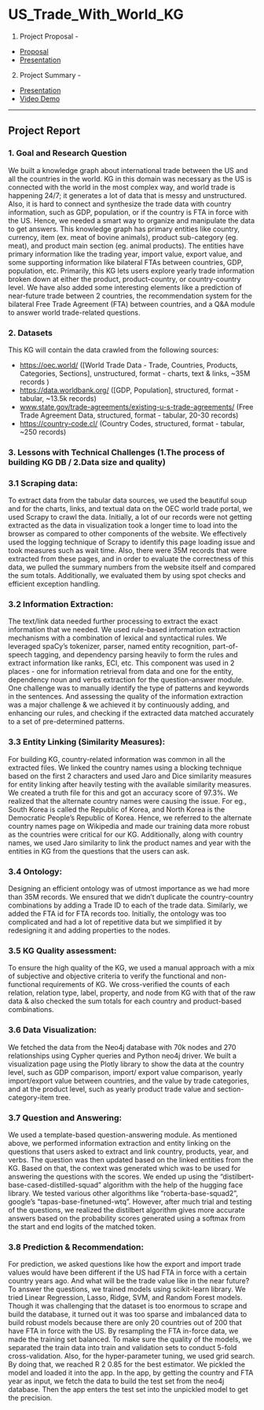 # US_Trade_With_World_KG

1. Project Proposal - 
* [Proposal](https://github.com/TEJASBHARAMBE17/US_Trade_With_World_KG/blob/main/Project%20Proposal.pdf)
* [Presentation](https://github.com/TEJASBHARAMBE17/US_Trade_With_World_KG/blob/main/Proposal_International_Trade_KG.pptx)

2. Project Summary -
* [Presentation](https://github.com/TEJASBHARAMBE17/US_Trade_With_World_KG/blob/main/Project_Summary_International_Trade.pptx)
* [Video Demo](https://youtu.be/D8zg9OuqXWc)
-----------------------------------------------------------
## Project Report
### 1. Goal and Research Question
We built a knowledge graph about international trade between the US and all the countries in the world.
KG in this domain was necessary as the US is connected with the world in the most complex way, and
world trade is happening 24/7; it generates a lot of data that is messy and unstructured. Also, it is hard
to connect and synthesize the trade data with country information, such as GDP, population, or if the
country is FTA in force with the US. Hence, we needed a smart way to organize and manipulate the
data to get answers.
This knowledge graph has primary entities like country, currency, item (ex. meat of bovine animals),
product sub-category (eg. meat), and product main section (eg. animal products). The entities have
primary information like the trading year, import value, export value, and some supporting information
like bilateral FTAs between countries, GDP, population, etc.
Primarily, this KG lets users explore yearly trade information broken down at either the product,
product-country, or country-country level. We have also added some interesting elements like a
prediction of near-future trade between 2 countries, the recommendation system for the bilateral Free
Trade Agreement (FTA) between countries, and a Q&A module to answer world trade-related
questions.

### 2. Datasets
This KG will contain the data crawled from the following sources:
* https://oec.world/ ([World Trade Data - Trade, Countries, Products, Categories, Sections],
unstructured, format - charts, text & links, ~35M records )
* https://data.worldbank.org/ ([GDP, Population], structured, format - tabular, ~13.5k records)
* www.state.gov/trade-agreements/existing-u-s-trade-agreements/ (Free Trade Agreement Data,
structured, format - tabular, 20-30 records)
* https://country-code.cl/ (Country Codes, structured, format - tabular, ~250 records)

### 3. Lessons with Technical Challenges (1.The process of building KG DB / 2.Data size and quality)
### 3.1 Scraping data: 
To extract data from the tabular data sources, we used the beautiful soup and for the
charts, links, and textual data on the OEC world trade portal, we used Scrapy to crawl the data. Initially,
a lot of our records were not getting extracted as the data in visualization took a longer time to load into
the browser as compared to other components of the website. We effectively used the logging
technique of Scrapy to identify this page loading issue and took measures such as wait time. Also,
there were 35M records that were extracted from these pages, and in order to evaluate the correctness
of this data, we pulled the summary numbers from the website itself and compared the sum totals.
Additionally, we evaluated them by using spot checks and efficient exception handling.
### 3.2 Information Extraction:
The text/link data needed further processing to extract the exact information
that we needed. We used rule-based information extraction mechanisms with a combination of lexical
and syntactical rules. We leveraged spaCy’s tokenizer, parser, named entity recognition, part-of-speech
tagging, and dependency parsing heavily to form the rules and extract information like ranks, ECI, etc.
This component was used in 2 places - one for information retrieval from data and one for the entity,
dependency noun and verbs extraction for the question-answer module. One challenge was to
manually identify the type of patterns and keywords in the sentences. And assessing the quality of the
information extraction was a major challenge & we achieved it by continuously adding, and enhancing
our rules, and checking if the extracted data matched accurately to a set of pre-determined patterns.
### 3.3 Entity Linking (Similarity Measures): 
For building KG, country-related information was common in all
the extracted files. We linked the country names using a blocking technique based on the first 2
characters and used Jaro and Dice similarity measures for entity linking after heavily testing with the
available similarity measures. We created a truth file for this and got an accuracy score of 97.3%. We
realized that the alternate country names were causing the issue. For eg., South Korea is called the
Republic of Korea, and North Korea is the Democratic People’s Republic of Korea. Hence, we referred
to the alternate country names page on Wikipedia and made our training data more robust as the
countries were critical for our KG. Additionally, along with country names, we used Jaro similarity to link
the product names and year with the entities in KG from the questions that the users can ask.
### 3.4 Ontology:
Designing an efficient ontology was of utmost importance as we had more than 35M
records. We ensured that we didn’t duplicate the country-country combinations by adding a Trade ID to
each of the trade data. Similarly, we added the FTA id for FTA records too. Initially, the ontology was too
complicated and had a lot of repetitive data but we simplified it by redesigning it and adding properties
to the nodes.
### 3.5 KG Quality assessment: 
To ensure the high quality of the KG, we used a manual approach with a
mix of subjective and objective criteria to verify the functional and non-functional requirements of KG.
We cross-verified the counts of each relation, relation type, label, property, and node from KG with that
of the raw data & also checked the sum totals for each country and product-based combinations.
### 3.6 Data Visualization: 
We fetched the data from the Neo4j database with 70k nodes and 270
relationships using Cypher queries and Python neo4j driver. We built a visualization page using the
Plotly library to show the data at the country level, such as GDP comparison, import/ export value
comparison, yearly import/export value between countries, and the value by trade categories, and at
the product level, such as yearly product trade value and section-category-item tree.
### 3.7 Question and Answering: 
We used a template-based question-answering module. As mentioned
above, we performed information extraction and entity linking on the questions that users asked to
extract and link country, products, year, and verbs. The question was then updated based on the linked
entities from the KG. Based on that, the context was generated which was to be used for answering the
questions with the scores. We ended up using the “distilbert-base-cased-distilled-squad” algorithm with
the help of the hugging face library. We tested various other algorithms like “roberta-base-squad2”,
google’s “tapas-base-finetuned-wtq”. However, after much trial and testing of the questions, we realized
the distilbert algorithm gives more accurate answers based on the probability scores generated using a
softmax from the start and end logits of the matched token.
### 3.8 Prediction & Recommendation: 
For prediction, we asked questions like how the export and import
trade values would have been different if the US had FTA in force with a certain country years ago. And
what will be the trade value like in the near future? To answer the questions, we trained models using
scikit-learn library. We tried Linear Regression, Lasso, Ridge, SVM, and Random Forest models.
Though it was challenging that the dataset is too enormous to scrape and build the database, it turned
out it was too sparse and imbalanced data to build robust models because there are only 20 countries
out of 200 that have FTA in force with the US. By resampling the FTA in-force data, we made the
training set balanced. To make sure the quality of the models, we separated the train data into train and
validation sets to conduct 5-fold cross-validation. Also, for the hyper-parameter tuning, we used grid
search. By doing that, we reached R
2 0.85 for the best estimator. We pickled the model and loaded it
into the app. In the app, by getting the country and FTA year as input, we fetch the data to build the test
set from the neo4j database. Then the app enters the test set into the unpickled model to get the
precision.
